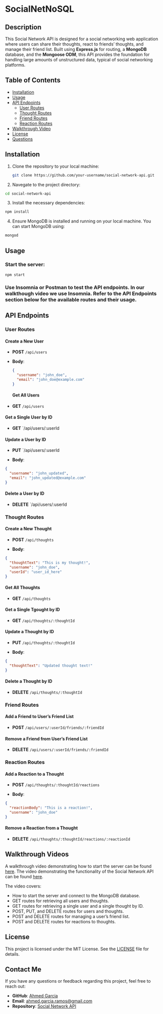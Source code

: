 # SocialNetNoSQL

## Description
This Social Network API is designed for a social networking web application where users can share their thoughts, react to friends’ thoughts, and manage their friend list. Built using **Express.js** for routing, a **MongoDB** database, and the **Mongoose ODM**, this API provides the foundation for handling large amounts of unstructured data, typical of social networking platforms.

## Table of Contents
- [Installation](#installation)
- [Usage](#usage)
- [API Endpoints](#api-endpoints)
  - [User Routes](#user-routes)
  - [Thought Routes](#thought-routes)
  - [Friend Routes](#friend-routes)
  - [Reaction Routes](#reaction-routes)
- [Walkthrough Video](#walkthrough-video)
- [License](#license)
- [Questions](#questions)

## Installation

1. Clone the repository to your local machine:

   ```bash
   git clone https://github.com/your-username/social-network-api.git
   ```

2. Navegate to the project directory:

```bash
cd social-network-api
```

3. Install the necessary dependencies:

```bash
npm install
```

4. Ensure MongoDB is installed and running on your local machine. You can start MongoDB using:

```bash
mongod
```

## Usage

### Start the server:

```bash
npm start
```

### Use Insomnia or Postman to test the API endpoints. In our walkthough video we use Insomnia. Refer to the API Endpoints section below for the available routes and their usage.

## API Endpoints

### User Routes

#### Create a New User

- **POST** `/api/users`

- **Body**:
  ```json
  {
    "username": "john_doe",
    "email": "john_doe@example.com"
  }
  ```

  #### Get All Users

- **GET** `/api/users`

#### Get a Single User by ID

- **GET** `/api/users/:userId

#### Update a User by ID

- **PUT** `/api/users/:userId

- **Body**:

```json
{
  "username": "john_updated",
  "email": "john_updated@example.com"
}
```

#### Delete a User by ID

- **DELETE** `/api/users/:userId

### Thought Routes

#### Create a New Thought

- **POST** `/api/thoughts`

- **Body**:

```json
{
  "thoughtText": "This is my thought!",
  "username": "john_doe",
  "userId": "user_id_here"
}
```

#### Get All Thoughts

- **GET** `/api/thoughts`

#### Get a Single Tgought by ID

- **GET** `/api/thoughts/:thoughtId`

#### Update a Thought by ID

- **PUT** `/api/thoughts/:thoughtId`

- **Body**:

```json
{
  "thoughtText": "Updated thought text!"
}
```

#### Delete a Thought by ID

- **DELETE** `/api/thoughts/:thoughtId`

### Friend Routes

#### Add a Friend to User’s Friend List

- **POST** `/api/users/:userId/friends/:friendId`

#### Remove a Friend from User’s Friend List

- **DELETE** `/api/users/:userId/friends/:friendId`

### Reaction Routes

#### Add a Reaction to a Thought

- **POST** `/api/thoughts/:thoughtId/reactions`

- **Body**:

```json
{
  "reactionBody": "This is a reaction!",
  "username": "john_doe"
}
```

#### Remove a Reaction from a Thought

- **DELETE** `/api/thoughts/:thoughtId/reactions/:reactionId`

## Walkthrough Videos

A walkthrough video demonstrating how to start the server can be found [here](#). The video demonstrating the functionality of the Social Network API can be found [here](#).

The video covers:

* How to start the server and connect to the MongoDB database.
* GET routes for retrieving all users and thoughts.
* GET routes for retrieving a single user and a single thought by ID.
* POST, PUT, and DELETE routes for users and thoughts.
* POST and DELETE routes for managing a user’s friend list.
* POST and DELETE routes for reactions to thoughts.

## License

This project is licensed under the MIT License. See the [LICENSE](LICENSE) file for details.
## Contact Me
If you have any questions or feedback regarding this project, feel free to reach out:

- **GitHub**: [Ahmed Garcia](https://github.com/your-username)
- **Email**: [ahmed.garcia.ramos@gmail.com](mailto:ahmed.garcia.ramos@gmail.com)
- **Repository**: [Social Network API](https://github.com/AhmedGarcia/SocialNetNoSQL)
